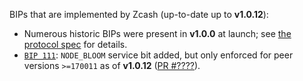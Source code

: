 BIPs that are implemented by Zcash (up-to-date up to **v1.0.12**):

* Numerous historic BIPs were present in **v1.0.0** at launch; see [the protocol spec](https://github.com/zcash/zips/blob/master/protocol/protocol.pdf) for details.
* [`BIP 111`](https://github.com/bitcoin/bips/blob/master/bip-0111.mediawiki): `NODE_BLOOM` service bit added, but only enforced for peer versions `>=170011` as of **v1.0.12** ([PR #????](https://github.com/zcash/zcash/pull/????)).
